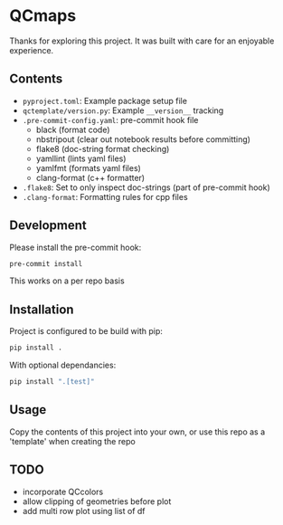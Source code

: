 # QCmaps

Thanks for exploring this project. It was built with care for an enjoyable experience.

## Contents

- `pyproject.toml`: Example package setup file
- `qctemplate/version.py`: Example `__version__` tracking
- `.pre-commit-config.yaml`: pre-commit hook file
    - black (format code)
    - nbstripout (clear out notebook results before committing)
    - flake8 (doc-string format checking)
    - yamllint (lints yaml files)
    - yamlfmt (formats yaml files)
    - clang-format (c++ formatter)
- `.flake8`: Set to only inspect doc-strings (part of pre-commit hook)
- `.clang-format`: Formatting rules for cpp files


## Development

Please install the pre-commit hook:

```bash
pre-commit install
```

This works on a per repo basis

## Installation

Project is configured to be build with pip:
```bash
pip install .
```
With optional dependancies:
```bash
pip install ".[test]"
```

## Usage

Copy the contents of this project into your own, or use this repo as a 'template' when creating the repo


## TODO

- incorporate QCcolors 
- allow clipping of geometries before plot
- add multi row plot using list of df